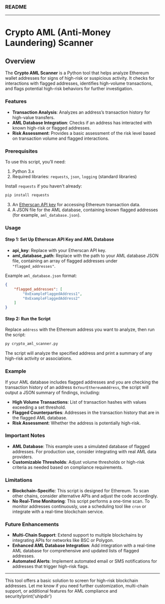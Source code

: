 ### README

---

# Crypto AML (Anti-Money Laundering) Scanner

## Overview

The **Crypto AML Scanner** is a Python tool that helps analyze Ethereum wallet addresses for signs of high-risk or suspicious activity. It checks for interactions with flagged addresses, identifies high-volume transactions, and flags potential high-risk behaviors for further investigation.

### Features

- **Transaction Analysis**: Analyzes an address’s transaction history for high-value transfers.
- **AML Database Integration**: Checks if an address has interacted with known high-risk or flagged addresses.
- **Risk Assessment**: Provides a basic assessment of the risk level based on transaction volume and flagged interactions.

### Prerequisites

To use this script, you’ll need:

1. Python 3.x
2. Required libraries: `requests`, `json`, `logging` (standard libraries)

Install `requests` if you haven't already:

```bash
pip install requests
```

3. An [Etherscan API key](https://etherscan.io/apis) for accessing Ethereum transaction data.
4. A JSON file for the AML database, containing known flagged addresses (for example, `aml_database.json`).

### Usage

#### Step 1: Set Up Etherscan API Key and AML Database

- **api_key**: Replace with your Etherscan API key.
- **aml_database_path**: Replace with the path to your AML database JSON file, containing an array of flagged addresses under `"flagged_addresses"`.

Example `aml_database.json` format:
```json
{
    "flagged_addresses": [
        "0xExampleFlaggedAddress1",
        "0xExampleFlaggedAddress2"
    ]
}
```

#### Step 2: Run the Script

Replace `address` with the Ethereum address you want to analyze, then run the script:

```bash
py crypto_aml_scanner.py
```

The script will analyze the specified address and print a summary of any high-risk activity or associations.

### Example

If your AML database includes flagged addresses and you are checking the transaction history of an address `0xYourEthereumAddress`, the script will output a JSON summary of findings, including:

- **High Volume Transactions**: List of transaction hashes with values exceeding a set threshold.
- **Flagged Counterparties**: Addresses in the transaction history that are in the flagged AML database.
- **Risk Assessment**: Whether the address is potentially high-risk.

### Important Notes

- **AML Database**: This example uses a simulated database of flagged addresses. For production use, consider integrating with real AML data providers.
- **Customizable Thresholds**: Adjust volume thresholds or high-risk criteria as needed based on compliance requirements.

### Limitations

- **Blockchain-Specific**: This script is designed for Ethereum. To scan other chains, consider alternative APIs and adjust the code accordingly.
- **No Real-Time Monitoring**: This script performs a one-time scan. To monitor addresses continuously, use a scheduling tool like `cron` or integrate with a real-time blockchain service.

### Future Enhancements

- **Multi-Chain Support**: Extend support to multiple blockchains by integrating APIs for networks like BSC or Polygon.
- **Enhanced AML Database Integration**: Add integration with a real-time AML database for comprehensive and updated lists of flagged addresses.
- **Automated Alerts**: Implement automated email or SMS notifications for addresses that trigger high-risk flags.

--- 

This tool offers a basic solution to screen for high-risk blockchain addresses. Let me know if you need further customization, multi-chain support, or additional features for AML compliance and security!print('uhipdir')